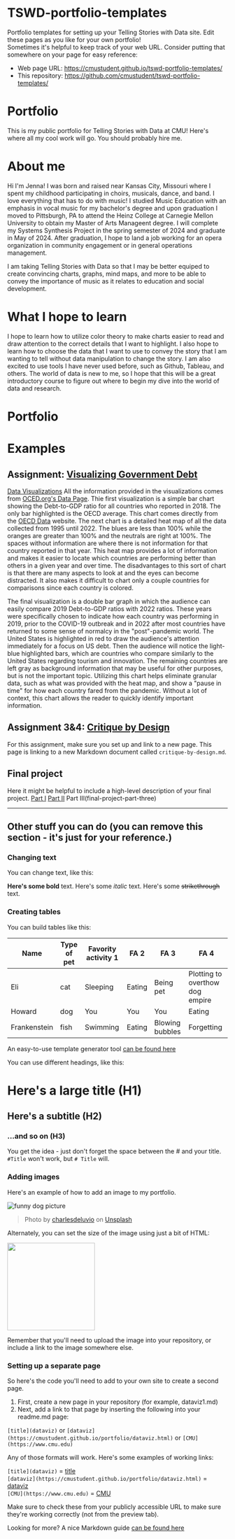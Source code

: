 # TSWD-portfolio-templates
Portfolio templates for setting up your Telling Stories with Data site.  Edit these pages as you like for your own portfolio!  
Sometimes it's helpful to keep track of your web URL.  Consider putting that somewhere on your page for easy reference: 

- Web page URL: https://cmustudent.github.io/tswd-portfolio-templates/
- This repository: https://github.com/cmustudent/tswd-portfolio-templates/

# Portfolio
This is my public portfolio for Telling Stories with Data at CMU!  Here's where all my cool work will go.  You should probably hire me. 

# About me
Hi I'm Jenna! I was born and raised near Kansas City, Missouri where I spent my childhood participating in choirs, musicals, dance, and band. I love everything that has to do with music! I studied Music Education with an emphasis in vocal music for my bachelor's degree and upon graduation I moved to Pittsburgh, PA to attend the Heinz College at Carnegie Mellon University to obtain my Master of Arts Manageent degree. I will complete my Systems Synthesis Project in the spring semester of 2024 and graduate in May of 2024. After graduation, I hope to land a job working for an opera organization in community engagement or in general operations management. 

I am taking Telling Stories with Data so that I may be better equiped to create convincing charts, graphs, mind maps, and more to be able to convey the importance of music as it relates to education and social development. 

# What I hope to learn
I hope to learn how to utilize color theory to make charts easier to read and draw attention to the correct details that I want to highlight. I also hope to learn how to choose the data that I want to use to convey the story that I am wanting to tell without data manipulation to change the story. I am also excited to use tools I have never used before, such as Github, Tableau, and others. The world of data is new to me, so I hope that this will be a great introductory course to figure out where to begin my dive into the world of data and research.

# Portfolio

# Examples 

## Assignment: [Visualizing Government Debt](visualizing-government-debt) 
[Data Visualizations](/visualizing-government-debt.md)
All the information provided in the visualizations comes from [OCED.org's Data Page](https://data.oecd.org/). Thie first visualization is a simple bar chart showing the Debt-to-GDP ratio for all countries who reported in 2018. The only bar highlighted is the OECD average. This chart comes directly from the [OECD Data](https://data.oecd.org/gga/general-government-debt.htm) website. The next chart is a detailed heat map of all the data collected from 1995 until 2022. The blues are less than 100% while the oranges are greater than 100% and the neutrals are right at 100%. The spaces without information are where there is not information for that country reported in that year. This heat map provides a lot of information and makes it easier to locate which countries are performing better than others in a given year and over time. The disadvantages to this sort of chart is that there are many aspects to look at and the eyes can become distracted. It also makes it difficult to chart only a couple countries for comparisons since each country is colored.

The final visualization is a double bar graph in which the audience can easily compare 2019 Debt-to-GDP ratios with 2022 ratios. These years were specifically chosen to indicate how each country was performing in 2019, prior to the COVID-19 outbreak and in 2022 after most countries have returned to some sense of normalcy in the "post"-pandemic world. The United States is highlighted in red to draw the audience's attention immediately for a focus on US debt. Then the audience will notice the light-blue highlighted bars, which are countries who compare similarly to the United States regarding tourism and innovation. The remaining countries are left gray as background information that may be useful for other purposes, but is not the important topic. Utilizing this chart helps eliminate granular data, such as what was provided with the heat map, and show a "pause in time" for how each country fared from the pandemic. Without a lot of context, this chart allows the reader to quickly identify important information.

## Assignment 3&4: [Critique by Design](critique-by-design)
For this assignment, make sure you set up and link to a new page.  This page is linking to a new Markdown document called `critique-by-design.md`.  

## Final project
Here it might be helpful to include a high-level description of your final project. 
[Part I](final-project-part-one)
[Part II](final-project-part-two)
Part III(final-project-part-three)

---
## Other stuff you can do (you can remove this section - it's just for your reference.)

### Changing text

You can change text, like this: 

**Here's some bold** text.  Here's some *italic* text. Here's some ~~strikethrough~~ text. 

### Creating tables

You can build tables like this: 

| Name         | Type of pet | Favority activity 1 | FA 2   | FA 3            | FA 4                                |
|--------------|-------------|---------------------|--------|-----------------|-------------------------------------|
| Eli          | cat         | Sleeping            | Eating | Being pet       | Plotting to overthow dog empire     |
| Howard       | dog         | You                 | You    | You             | Eating                              |
| Frankenstein | fish        | Swimming            | Eating | Blowing bubbles | Forgetting                          |

An easy-to-use template generator tool [can be found here](https://www.tablesgenerator.com/markdown_tables)

You can use different headings, like this: 

# Here's a large title (H1)
## Here's a subtitle (H2)
### ...and so on (H3)
You get the idea - just don't forget the space between the # and your title.  `#Title` won't work, but `# Title` will. 

### Adding images

Here's an example of how to add an image to my portfolio.  

![funny dog picture](funny-dog-unsplash.jpg)
> Photo by <a href="https://unsplash.com/pt-br/@charlesdeluvio?utm_source=unsplash&utm_medium=referral&utm_content=creditCopyText">charlesdeluvio</a> on <a href="https://unsplash.com/photos/K4mSJ7kc0As?utm_source=unsplash&utm_medium=referral&utm_content=creditCopyText">Unsplash</a>
  

Alternately, you can set the size of the image using just a bit of HTML: 

<img src="funny-dog-unsplash.jpg" width="200"/>

Remember that you'll need to upload the image into your repository, or include a link to the image somewhere else.  

### Setting up a separate page

So here's the code you'll need to add to your own site to create a second page. 

1. First, create a new page in your repository (for example, dataviz1.md)
2. Next, add a link to that page by inserting the following into your readme.md page:

`[title](dataviz)` or `[dataviz](https://cmustudent.github.io/portfolio/dataviz.html)` or `[CMU](https://www.cmu.edu)`

Any of those formats will work. Here's some examples of working links: 

`[title](dataviz)` = [title](dataviz)  
`[dataviz](https://cmustudent.github.io/portfolio/dataviz.html)` = [dataviz](https://cmustudent.github.io/portfolio/dataviz.html)  
`[CMU](https://www.cmu.edu)` = [CMU](https://www.cmu.edu)   

Make sure to check these from your publicly accessible URL to make sure they're working correctly (not from the preview tab). 

Looking for more?  A nice Markdown guide [can be found here](https://www.markdownguide.org/cheat-sheet/)
